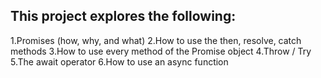 ## This project explores the following:

1.Promises (how, why, and what)
2.How to use the then, resolve, catch methods
3.How to use every method of the Promise object
4.Throw / Try
5.The await operator
6.How to use an async function
